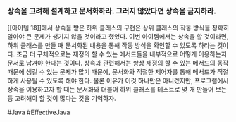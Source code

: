 ### 상속을 고려해 설계하고 문서화하라. 그러지 않았다면 상속을 금지하라.
[[아이템 18]]에서 상속을 받은 하위 클래스의 구현은 상위 클래스의 작동 방식을 정확히 알아야 큰 문제가 생기지 않을 것이라고 했었다. 이번 아이템에서는 상속을 할 것이라면, 하위 클래스를 만들 때 문서화된 내용을 통해 작동 방식을 확인할 수 있도록 하라는 것이다. 조금 더 구체적으로는 재정의 할 수 있는 메서드들을 내부적으로 어떻게 이용하는지 문서로 남겨야 한다는 것이다.
상속과 관련해서는 항상 재정의 할 수 있는 메서드의 동작 때문에 생길 수 있는 문제가 많기 때문에, 문서화와 적절한 제어자를 통해 메서드가 적절하게 사용될 수 있도록 해야 한다. 물론 이유가 이것 하나만은 아니겠지만, 프로그램에서 상속을 이용하고자 할 때는 문서화와 더불어 하위 클래스를 테스트로 몇 개 만들어 보는 등 고려해야 할 것이 많다는 것을 기억하자.

#Java #EffectiveJava 